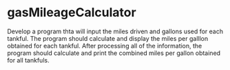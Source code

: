 # gasMileageCalculator
 Develop a program thta will input the miles driven and gallons used for each tankful. The program should calculate and display the miles per galllon obtained for each tankful. After processing all of the information, the program should calculate and print the combined miles per gallon obtained for all tankfuls.
